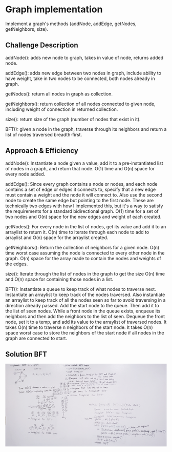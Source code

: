 # Graph implementation
Implement a graph's methods (addNode, addEdge, getNodes, getNeighbors, size). 

## Challenge Description
addNode(): adds new node to graph, takes in value of node, returns added node. 

addEdge(): adds new edge between two nodes in graph, include ability to have weight, take in two nodes to be connected, both nodes already in graph. 

getNodes(): return all nodes in graph as collection. 

getNeighbors(): return collection of all nodes connected to given node, including weight of connection in returned collection. 

size(): return size of the graph (number of nodes that exist in it). 

BFT(): given a node in the graph, traverse through its neighbors and return a list of nodes traversed breadth-first. 

## Approach & Efficiency
addNode(): Instantiate a node given a value, add it to a pre-instantiated list of nodes in a graph, and return that node. O(1) time and O(n) space for every node added. 

addEdge(): Since every graph contains a node or nodes, and each node contains a set of edge or edges it connects to, specify that a new edge
must contain a weight and the node it will connect to. Also use the second node to create the same edge but pointing to the first node. These 
are technically two edges with how I implemented this, but it's a way to satisfy the requirements for a standard bidirectional graph. O(1) time
for a set of two nodes and O(n) space for the new edges and weight of each created. 

getNodes(): For every node in the list of nodes, get its value and add it to an arraylist to return it. O(n) time to iterate through each node
to add to arraylist and O(n) space for the arraylist created. 

getNeighbors(): Return the collection of neighbors for a given node. O(n) time worst case assuming the node is connected to every other node in the graph. 
O(n) space for the array made to contain the nodes and weights of the edges. 

size(): Iterate through the list of nodes in the graph to get the size O(n) time and O(n) space for containing those nodes in a list. 

BFT(): Instantiate a queue to keep track of what nodes to traverse next. Instantiate an arraylist to keep track of the nodes traversed. Also 
instantiate an arraylist to keep track of all the nodes seen so far to avoid traversing in a direction already passed. Add the start node to the queue. 
Then add it to the list of seen nodes. While a front node in the queue exists, enqueue its neighbors and then add the neighbors to the list 
of seen. Dequeue the front node, set it to a temp, and add its value to the arraylist of traversed nodes. It takes O(n) time to traverse n neighbors
of the start node. It takes O(n) space worst case to store the neighbors of the start node if all nodes in the graph are connected to start. 

## Solution BFT
![BFT](../assets/bftgraph.jpg)
